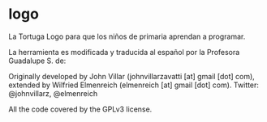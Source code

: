 # logo
La Tortuga Logo para que los niños de primaria aprendan a programar.

La herramienta es modificada y traducida al español por la Profesora Guadalupe S. de:

Originally developed by John Villar (johnvillarzavatti [at] gmail [dot] com), extended by Wilfried Elmenreich (elmenreich [at] gmail [dot] com).
Twitter: @johnvillarz, @elmenreich

All the code covered by the GPLv3 license. 
